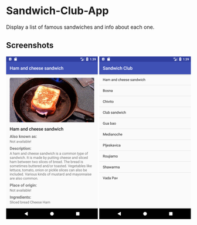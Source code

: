 # Sandwich-Club-App

Display a list of famous sandwiches and info about each one.

## Screenshots

![screenshot1](screenshots/screenshot1.png) ![screenshot2](screenshots/screenshot2.png)
